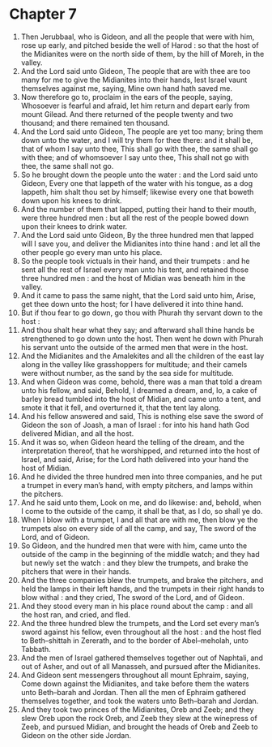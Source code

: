 # Chapter 7

1. Then Jerubbaal, who is Gideon, and all the people that were with him, rose up early, and pitched beside the well of Harod : so that the host of the Midianites were on the north side of them, by the hill of Moreh, in the valley.
2. And the Lord said unto Gideon, The people that are with thee are too many for me to give the Midianites into their hands, lest Israel vaunt themselves against me, saying, Mine own hand hath saved me.
3. Now therefore go to, proclaim in the ears of the people, saying, Whosoever is fearful and afraid, let him return and depart early from mount Gilead. And there returned of the people twenty and two thousand; and there remained ten thousand.
4. And the Lord said unto Gideon, The people are yet too many; bring them down unto the water, and I will try them for thee there: and it shall be, that of whom I say unto thee, This shall go with thee, the same shall go with thee; and of whomsoever I say unto thee, This shall not go with thee, the same shall not go.
5. So he brought down the people unto the water : and the Lord said unto Gideon, Every one that lappeth of the water with his tongue, as a dog lappeth, him shalt thou set by himself; likewise every one that boweth down upon his knees to drink.
6. And the number of them that lapped, putting their hand to their mouth, were three hundred men : but all the rest of the people bowed down upon their knees to drink water.
7. And the Lord said unto Gideon, By the three hundred men that lapped will I save you, and deliver the Midianites into thine hand : and let all the other people go every man unto his place.
8. So the people took victuals in their hand, and their trumpets : and he sent all the rest of Israel every man unto his tent, and retained those three hundred men : and the host of Midian was beneath him in the valley.
9. And it came to pass the same night, that the Lord said unto him, Arise, get thee down unto the host; for I have delivered it into thine hand.
10. But if thou fear to go down, go thou with Phurah thy servant down to the host :
11. And thou shalt hear what they say; and afterward shall thine hands be strengthened to go down unto the host. Then went he down with Phurah his servant unto the outside of the armed men that were in the host.
12. And the Midianites and the Amalekites and all the children of the east lay along in the valley like grasshoppers for multitude; and their camels were without number, as the sand by the sea side for multitude.
13. And when Gideon was come, behold, there was a man that told a dream unto his fellow, and said, Behold, I dreamed a dream, and, lo, a cake of barley bread tumbled into the host of Midian, and came unto a tent, and smote it that it fell, and overturned it, that the tent lay along.
14. And his fellow answered and said, This is nothing else save the sword of Gideon the son of Joash, a man of Israel : for into his hand hath God delivered Midian, and all the host.
15. And it was so, when Gideon heard the telling of the dream, and the interpretation thereof, that he worshipped, and returned into the host of Israel, and said, Arise; for the Lord hath delivered into your hand the host of Midian.
16. And he divided the three hundred men into three companies, and he put a trumpet in every man’s hand, with empty pitchers, and lamps within the pitchers.
17. And he said unto them, Look on me, and do likewise: and, behold, when I come to the outside of the camp, it shall be that, as I do, so shall ye do.
18. When I blow with a trumpet, I and all that are with me, then blow ye the trumpets also on every side of all the camp, and say, The sword of the Lord, and of Gideon.
19. So Gideon, and the hundred men that were with him, came unto the outside of the camp in the beginning of the middle watch; and they had but newly set the watch : and they blew the trumpets, and brake the pitchers that were in their hands.
20. And the three companies blew the trumpets, and brake the pitchers, and held the lamps in their left hands, and the trumpets in their right hands to blow withal : and they cried, The sword of the Lord, and of Gideon.
21. And they stood every man in his place round about the camp : and all the host ran, and cried, and fled.
22. And the three hundred blew the trumpets, and the Lord set every man’s sword against his fellow, even throughout all the host : and the host fled to Beth–shittah in Zererath, and to the border of Abel–meholah, unto Tabbath.
23. And the men of Israel gathered themselves together out of Naphtali, and out of Asher, and out of all Manasseh, and pursued after the Midianites.
24. And Gideon sent messengers throughout all mount Ephraim, saying, Come down against the Midianites, and take before them the waters unto Beth–barah and Jordan. Then all the men of Ephraim gathered themselves together, and took the waters unto Beth–barah and Jordan.
25. And they took two princes of the Midianites, Oreb and Zeeb; and they slew Oreb upon the rock Oreb, and Zeeb they slew at the winepress of Zeeb, and pursued Midian, and brought the heads of Oreb and Zeeb to Gideon on the other side Jordan.

